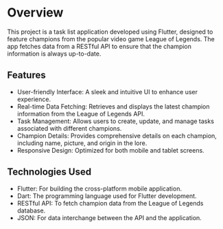 # Overview
This project is a task list application developed using Flutter, designed to feature champions from the popular video game League of Legends. The app fetches data from a RESTful API to ensure that the champion information is always up-to-date.

## Features
- User-friendly Interface: A sleek and intuitive UI to enhance user experience.
- Real-time Data Fetching: Retrieves and displays the latest champion information from the League of Legends API.
- Task Management: Allows users to create, update, and manage tasks associated with different champions.
- Champion Details: Provides comprehensive details on each champion, including name, picture, and origin in the lore.
- Responsive Design: Optimized for both mobile and tablet screens.


## Technologies Used
- Flutter: For building the cross-platform mobile application.
- Dart: The programming language used for Flutter development.
- RESTful API: To fetch champion data from the League of Legends database.
- JSON: For data interchange between the API and the application.

